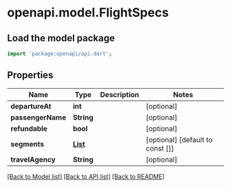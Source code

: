 # openapi.model.FlightSpecs

## Load the model package
```dart
import 'package:openapi/api.dart';
```

## Properties
Name | Type | Description | Notes
------------ | ------------- | ------------- | -------------
**departureAt** | **int** |  | [optional] 
**passengerName** | **String** |  | [optional] 
**refundable** | **bool** |  | [optional] 
**segments** | [**List<FlightSegmentSpecs>**](FlightSegmentSpecs.md) |  | [optional] [default to const []]
**travelAgency** | **String** |  | [optional] 

[[Back to Model list]](../README.md#documentation-for-models) [[Back to API list]](../README.md#documentation-for-api-endpoints) [[Back to README]](../README.md)


